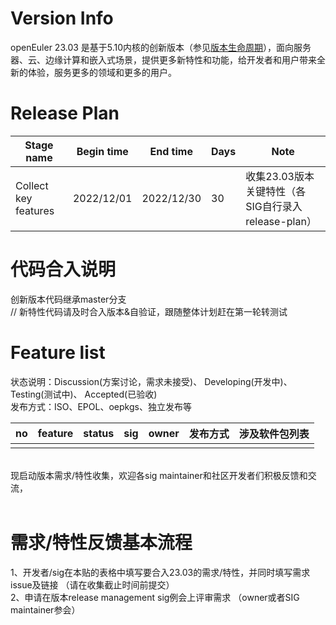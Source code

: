 # Version Info
openEuler 23.03 是基于5.10内核的创新版本（参见[版本生命周期](https://www.openeuler.org/zh/other/lifecycle/)），面向服务器、云、边缘计算和嵌入式场景，提供更多新特性和功能，给开发者和用户带来全新的体验，服务更多的领域和更多的用户。<br>


# Release Plan

| Stage  name          | Begin time | End time   | Days | Note                                      |
| -------------------- | ---------- | ---------- | ---- | ----------------------------------------- |
| Collect key features | 2022/12/01  | 2022/12/30 | 30   | 收集23.03版本关键特性（各SIG自行录入release-plan）   |


# 代码合入说明
创新版本代码继承master分支 <br>
// 新特性代码请及时合入版本&自验证，跟随整体计划赶在第一轮转测试


# Feature list
状态说明：Discussion(方案讨论，需求未接受)、 Developing(开发中)、 Testing(测试中)、 Accepted(已验收) <br>
发布方式：ISO、EPOL、oepkgs、独立发布等

|no|feature|status|sig|owner|发布方式|涉及软件包列表|
|:----|:---|:---|:--|:----|:----|:----|
||||||||
<br>
现启动版本需求/特性收集，欢迎各sig maintainer和社区开发者们积极反馈和交流，<br>
<br>

# 需求/特性反馈基本流程 <br />
1、开发者/sig在本贴的表格中填写要合入23.03的需求/特性，并同时填写需求issue及链接 （请在收集截止时间前提交）      <br>
2、申请在版本release management sig例会上评审需求 （owner或者SIG maintainer参会）
<br><br>
